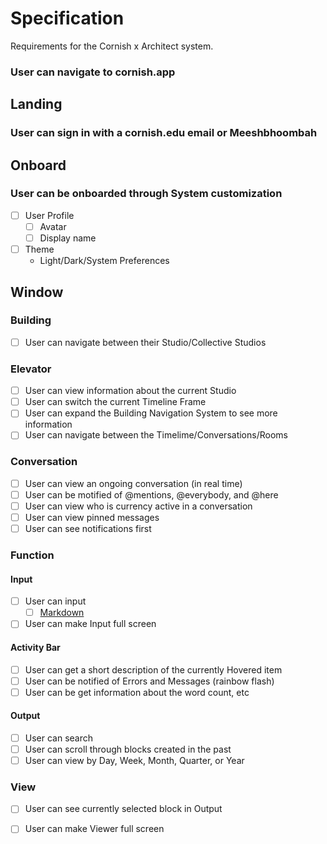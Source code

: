 # Specification
Requirements for the Cornish x Architect system.

### User can navigate to cornish.app

## Landing 
### User can sign in with a cornish.edu email or Meeshbhoombah

## Onboard 
### User can be onboarded through System customization
- [ ] User Profile
    + [ ] Avatar
    + [ ] Display name
- [ ] Theme
    + Light/Dark/System Preferences

## Window
### Building
- [ ] User can navigate between their Studio/Collective Studios

### Elevator
- [ ] User can view information about the current Studio
- [ ] User can switch the current Timeline Frame
- [ ] User can expand the Building Navigation System to see more information
- [ ] User can navigate between the Timelime/Conversations/Rooms

### Conversation
- [ ] User can view an ongoing conversation (in real time)
- [ ] User can be motified of @mentions, @everybody, and @here
- [ ] User can view who is currency active in a conversation
- [ ] User can view pinned messages
- [ ] User can see notifications first

### Function
#### Input
- [ ] User can input
    + [ ] [Markdown](https://www.markdownguide.org/cheat-sheet/)
- [ ] User can make Input full screen

#### Activity Bar
- [ ] User can get a short description of the currently Hovered item
- [ ] User can be notified of Errors and Messages (rainbow flash)
- [ ] User can be get information about the word count, etc

#### Output
- [ ] User can search 
- [ ] User can scroll through blocks created in the past
- [ ] User can view by Day, Week, Month, Quarter, or Year

### View
- [ ] User can see currently selected block in Output
- [ ] User can make Viewer full screen

